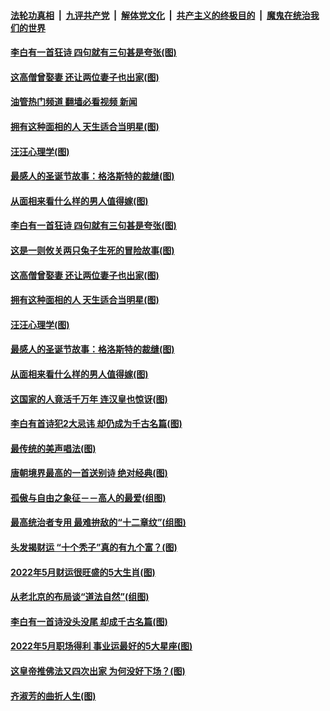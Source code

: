 ####  [法轮功真相](../../../../basic/blob/master/README.md?t=05030301) &nbsp;|&nbsp; [九评共产党](../../../../9ping.md/blob/master/README.md?t=05030301) &nbsp;|&nbsp; [解体党文化](../../../../jtdwh.md/blob/master/README.md?t=05030301)  &nbsp;|&nbsp; [共产主义的终极目的](../../../../gczydzjmd.md/blob/master/README.md?t=05030301) &nbsp;|&nbsp; [魔鬼在统治我们的世界](../../../../mgztzwmdsj.md/blob/master/README.md?t=05030301) 

#### [李白有一首狂诗 四句就有三句甚是夸张(图)](../pages/p7/1001658.md?t=05030301) 

#### [这高僧曾娶妻 还让两位妻子也出家(图)](../pages/p7/1005144.md?t=05030301) 

#### [油管热门频道 翻墙必看视频 新闻](http://45.76.130.85:81/youtube.html?05030301)

#### [拥有这种面相的人 天生适合当明星(图)](../pages/p7/1004144.md?t=05030301) 

#### [汪汪心理学(图)](../pages/p7/1005156.md?t=05030301) 

#### [最感人的圣诞节故事：格洛斯特的裁缝(图)](../pages/p7/1005105.md?t=05030301) 

#### [从面相来看什么样的男人值得嫁(图)](../pages/p7/1002739.md?t=05030301) 

#### [李白有一首狂诗 四句就有三句甚是夸张(图)](../pages/p7/1001658.md?t=05030301) 

#### [这是一则攸关两只兔子生死的冒险故事(图)](../pages/p7/1005107.md?t=05030301) 

#### [这高僧曾娶妻 还让两位妻子也出家(图)](../pages/p7/1005144.md?t=05030301) 

#### [拥有这种面相的人 天生适合当明星(图)](../pages/p7/1004144.md?t=05030301) 

#### [汪汪心理学(图)](../pages/p7/1005156.md?t=05030301) 

#### [最感人的圣诞节故事：格洛斯特的裁缝(图)](../pages/p7/1005105.md?t=05030301) 

#### [从面相来看什么样的男人值得嫁(图)](../pages/p7/1002739.md?t=05030301) 

#### [这国家的人竟活千万年 连汉皇也惊讶(图)](../pages/p7/970744.md?t=05030301) 

#### [李白有首诗犯2大忌讳 却仍成为千古名篇(图)](../pages/p7/1001650.md?t=05030301) 

#### [最传统的美声唱法(图)](../pages/p7/1005104.md?t=05030301) 

#### [唐朝境界最高的一首送别诗 绝对经典(图)](../pages/p7/1001661.md?t=05030301) 

#### [孤傲与自由之象征－－高人的最爱(组图)](../pages/p7/1003604.md?t=05030301) 

#### [最高统治者专用 最难拚敌的“十二章纹”(组图)](../pages/p7/1000360.md?t=05030301) 

#### [头发揭财运 “十个秃子”真的有九个富？(图)](../pages/p7/1003382.md?t=05030301) 

#### [2022年5月财运很旺盛的5大生肖(图)](../pages/p7/1004632.md?t=05030301) 

#### [从老北京的布局谈“道法自然”(组图)](../pages/p7/1002936.md?t=05030301) 

#### [李白有一首诗没头没尾 却成千古名篇(图)](../pages/p7/1001548.md?t=05030301) 

#### [2022年5月职场得利 事业运最好的5大星座(图)](../pages/p7/1003030.md?t=05030301) 

#### [这皇帝推佛法又四次出家 为何没好下场？(图)](../pages/p7/1003465.md?t=05030301) 

#### [齐淑芳的曲折人生(图)](../pages/p7/1004760.md?t=05030301) 

<img src='http://gfw-breaker.win/goodnews/indexes/p7.md' width='0px' height='0px'/>
